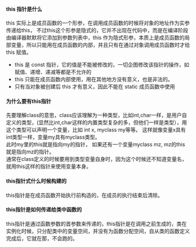 #### this 指针是什么
this 实际上是成员函数的一个形参，在调用成员函数的时候将对象的地址作为实参传递给this， 不过this这个形参是隐式的，它并不出现在代码中，而是在编译阶段由编译器默默将它添加到参数列表中，this 作为隐式形参，本质上是成员函数的局部变量，所以只能用在成员函数的内部，并且只有在通过对象调用成员函数时才给 this 赋值。

* this 是 const 指针，它的值是不能被修改的，一切企图修改该指针的操作，如赋值、递增、递减等都是不允许的
* this 只能在成员函数内部使用，用在其他地方没有意义，也是非法的。
* 只有当对象被创建后 this 才有意义，因此不能在 static 成员函数中使用

#### 为什么要有this指针
先要理解class的意思，class应该理解为一种类型，比如int,char一样，是用户自定义的类型，(显然比int,char这样的内置类型复杂的多，但他们一样是类型），用这个类型可以声明一个变量，比如 int x,  myclass my等等。 这样就像变量x具有int类型一样，变量my具有myclass类型。  
此时my里的this就是指向my的指针， 如果还有一个变量myclass mz, mz的this就是指向mz的指针。   
通常在class定义的时候要用到类型变量自身时，因为这个时候还不知道变量名，就用this这样的指针来使用变量本身。

#### this指针式什么时候构建的
this指针是在成员函数开始执行前构造的，在成员的执行结束后清除。
#### this指针是如何传递给类中函数的
this指针是通过函数参数的首参数来传递的，this指针是在调用之前生成的，类在实例化时候，只分配类中的变量空间，并没有为函数分配空间，自从类的函数定义完成后，它就在那，不会跑的。
